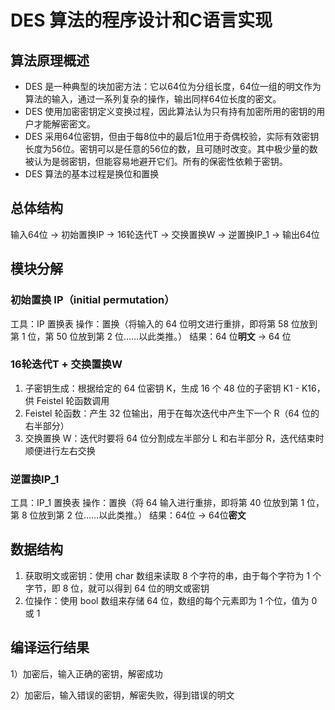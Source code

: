 # DES 算法的程序设计和C语言实现

## 算法原理概述

 - DES 是一种典型的块加密方法：它以64位为分组长度，64位一组的明文作为算法的输入，通过一系列复杂的操作，输出同样64位长度的密文。
 - DES 使用加密密钥定义变换过程，因此算法认为只有持有加密所用的密钥的用户才能解密密文。
 - DES 采用64位密钥，但由于每8位中的最后1位用于奇偶校验，实际有效密钥长度为56位。密钥可以是任意的56位的数，且可随时改变。其中极少量的数被认为是弱密钥，但能容易地避开它们。所有的保密性依赖于密钥。
 - DES 算法的基本过程是换位和置换

## 总体结构

输入64位 -> 初始置换IP -> 16轮迭代T -> 交换置换W -> 逆置换IP_1 -> 输出64位

## 模块分解

### 初始置换 IP（initial permutation）

工具：IP 置换表
操作：置换（将输入的 64 位明文进行重排，即将第 58 位放到第 1 位，第 50 位放到第 2 位……以此类推。）
结果：64 位**明文** -> 64 位

### 16轮迭代T + 交换置换W

 1. 子密钥生成：根据给定的 64 位密钥 K，生成 16 个 48 位的子密钥 K1 - K16，供 Feistel 轮函数调用
 2.  Feistel 轮函数：产生 32 位输出，用于在每次迭代中产生下一个 R（64 位的右半部分）
 3. 交换置换 W：迭代时要将 64 位分割成左半部分 L 和右半部分 R，迭代结束时顺便进行左右交换

### 逆置换IP_1

工具：IP_1 置换表
操作：置换（将 64 输入进行重排，即将第 40 位放到第 1 位，第 8 位放到第 2 位……以此类推。）
结果：64位 -> 64位**密文**


## 数据结构

 1. 获取明文或密钥：使用 char 数组来读取 8 个字符的串，由于每个字符为 1 个字节，即 8 位，就可以得到 64 位的明文或密钥
 2. 位操作：使用 bool 数组来存储 64 位，数组的每个元素即为 1 个位，值为 0 或 1

## 编译运行结果

1）加密后，输入正确的密钥，解密成功
![]()

2）加密后，输入错误的密钥，解密失败，得到错误的明文
![]()